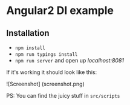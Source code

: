 # Angular2 DI example

## Installation

- `npm install`
- `npm run typings install`
- `npm run server` and open up _localhost:8081_

If it's working it should look like this:

![Screenshot]
(screenshot.png)

PS: You can find the juicy stuff in `src/scripts`
